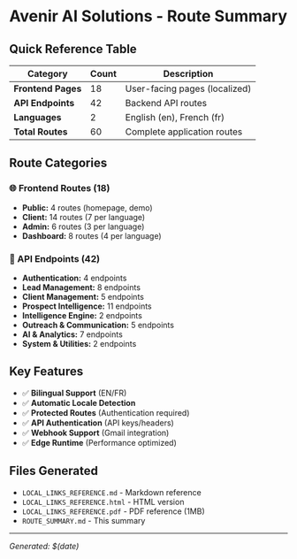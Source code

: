 # Avenir AI Solutions - Route Summary

## Quick Reference Table

| Category | Count | Description |
|----------|-------|-------------|
| **Frontend Pages** | 18 | User-facing pages (localized) |
| **API Endpoints** | 42 | Backend API routes |
| **Languages** | 2 | English (en), French (fr) |
| **Total Routes** | 60 | Complete application routes |

## Route Categories

### 🌐 Frontend Routes (18)
- **Public:** 4 routes (homepage, demo)
- **Client:** 14 routes (7 per language)
- **Admin:** 6 routes (3 per language)  
- **Dashboard:** 8 routes (4 per language)

### 🔌 API Endpoints (42)
- **Authentication:** 4 endpoints
- **Lead Management:** 8 endpoints
- **Client Management:** 5 endpoints
- **Prospect Intelligence:** 11 endpoints
- **Intelligence Engine:** 2 endpoints
- **Outreach & Communication:** 5 endpoints
- **AI & Analytics:** 7 endpoints
- **System & Utilities:** 2 endpoints

## Key Features
- ✅ **Bilingual Support** (EN/FR)
- ✅ **Automatic Locale Detection**
- ✅ **Protected Routes** (Authentication required)
- ✅ **API Authentication** (API keys/headers)
- ✅ **Webhook Support** (Gmail integration)
- ✅ **Edge Runtime** (Performance optimized)

## Files Generated
- `LOCAL_LINKS_REFERENCE.md` - Markdown reference
- `LOCAL_LINKS_REFERENCE.html` - HTML version
- `LOCAL_LINKS_REFERENCE.pdf` - PDF reference (1MB)
- `ROUTE_SUMMARY.md` - This summary

---
*Generated: $(date)*
